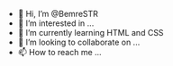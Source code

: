 - 👋 Hi, I’m @BemreSTR
- 👀 I’m interested in ...
- 🌱 I’m currently learning  HTML and CSS
- 💞️ I’m looking to collaborate on ...
- 📫 How to reach me ...

<!---
BemreSTR/BemreSTR is a ✨ special ✨ repository because its `README.md` (this file) appears on your GitHub profile.
You can click the Preview link to take a look at your changes.
--->
